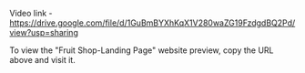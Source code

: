 Video link - https://drive.google.com/file/d/1GuBmBYXhKqX1V280waZG19FzdgdBQ2Pd/view?usp=sharing

To view the "Fruit Shop-Landing Page" website preview, copy the URL above and visit it.
